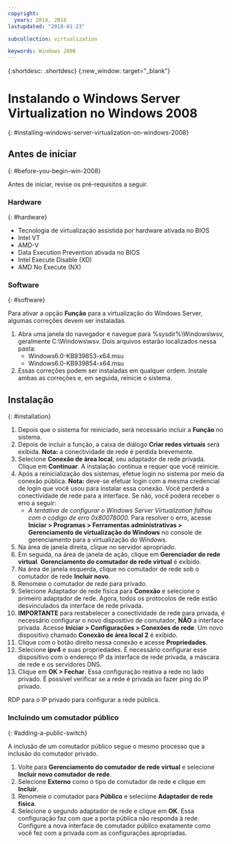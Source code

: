 ```yaml
---
copyright:
  years: 2014, 2018
lastupdated: "2018-01-23"

subcollection: virtualization

keywords: Windows 2008
---
```

{:shortdesc: .shortdesc}
{:new_window: target="_blank"}

# Instalando o Windows Server Virtualization no Windows 2008
{: #installing-windows-server-virtualization-on-windows-2008}

<!--Windows 2008 64-bit edition comes with the option to install Windows next generation virtualization application codenamed Veridian. By default the application will not be a selectable option when Adding and Removing Roles from Windows 2008.

Note: At this time, this is only available in full installation of 64-bit editions of Windows 2008. 32-bit versions and Server-core installations do not support this.-->

## Antes de iniciar
{: #before-you-begin-win-2008}

Antes de iniciar, revise os pré-requisitos a seguir.

### Hardware
{: #hardware}

* Tecnologia de virtualização assistida por hardware ativada no BIOS
* Intel VT
* AMD-V
* Data Execution Prevention ativada no BIOS
* Intel Execute Disable (XD)
* AMD No Execute (NX)

### Software
{: #software}

Para ativar a opção **Função** para a virtualização do Windows Server, algumas correções devem ser instaladas.
1. Abra uma janela do navegador e navegue para %sysdir%\Windows\wsv, geralmente C:\Windows\wsv. Dois arquivos estarão localizados nessa pasta:
    * Windows6.0-KB939853-x64.msu
    * Windows6.0-KB939854-x64.msu
2. Essas correções podem ser instaladas em qualquer ordem. Instale ambas as correções e, em seguida, reinicie o sistema.

## Instalação
{: #installation}

1. Depois que o sistema for reiniciado, será necessário incluir a **Função** no sistema.
2. Depois de incluir a função, a caixa de diálogo **Criar redes virtuais** será exibida.
**Nota:** a conectividade de rede é perdida brevemente.
3. Selecione **Conexão de área local**, seu adaptador de rede privada. Clique em **Continuar**. A instalação continua e requer que você reinicie.
4. Após a reinicialização dos sistemas, efetue login no sistema por meio da conexão pública. **Nota:** deve-se efetuar login com a mesma credencial de login que você usou para instalar essa conexão. Você perderá a conectividade de rede para a interface. Se não, você poderá receber o erro a seguir:
    * *A tentativa de configurar o Windows Server Virtualization falhou com o código de erro 0x80078000.*
Para resolver o erro, acesse **Iniciar > Programas > Ferramentas administrativas > Gerenciamento de virtualização do Windows** no console de gerenciamento para a virtualização do Windows.
5. Na área de janela direita, clique no servidor apropriado.
6. Em seguida, na área de janela de ação, clique em **Gerenciador de rede virtual**. **Gerenciamento do comutador de rede virtual** é exibido.
7. Na área de janela esquerda, clique no comutador de rede sob o comutador de rede **Incluir novo**.
8. Renomeie o comutador de rede para privado.
9. Selecione Adaptador de rede física para **Conexão** e selecione o primeiro adaptador de rede. Agora, todos os protocolos de rede estão desvinculados da interface de rede privada.
10. **IMPORTANTE** para restabelecer a conectividade de rede para privada, é necessário configurar o novo dispositivo de comutador, **NÃO** a interface privada. Acesse **Iniciar > Configurações > Conexões de rede**. Um novo dispositivo chamado **Conexão de área local 2** é exibido.
11. Clique com o botão direito nessa conexão e acesse **Propriedades**.
12. Selecione **ipv4** e suas propriedades. É necessário configurar esse dispositivo com o endereço IP da interface de rede privada, a máscara de rede e os servidores DNS.
13. Clique em **OK > Fechar**. Essa configuração reativa a rede no lado privado. É possível verificar se a rede é privada ao fazer ping do IP privado.

RDP para o IP privado para configurar a rede pública.

### Incluindo um comutador público
{: #adding-a-public-switch}

A inclusão de um comutador público segue o mesmo processo que a inclusão do comutador privado.
1. Volte para **Gerenciamento do comutador de rede virtual** e selecione **Incluir novo comutador de rede**.
2. Selecione **Externo** como o tipo de comutador de rede e clique em **Incluir**.
3. Renomeie o comutador para **Público** e selecione **Adaptador de rede física**.
4. Selecione o segundo adaptador de rede e clique em **OK**. Essa configuração faz com que a porta pública não responda à rede. Configure a nova interface de comutador público exatamente como você fez com a privada com as configurações apropriadas.

